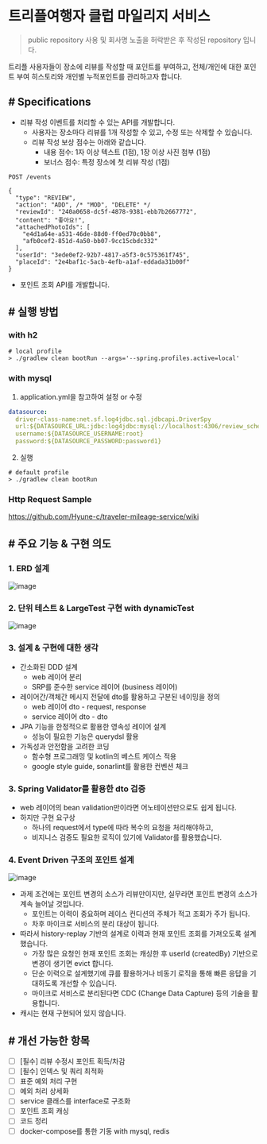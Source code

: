 # 트리플여행자 클럽 마일리지 서비스

> public repository 사용 및 회사명 노출을 허락받은 후 작성된 repository 입니다.

트리플 사용자들이 장소에 리뷰를 작성할 때 포인트를 부여하고, 전체/개인에 대한 포인트 부여 히스토리와 개인별 누적포인트를 관리하고자 합니다.

## # Specifications

- 리뷰 작성 이벤트를 처리할 수 있는 API를 개발합니다.
    - 사용자는 장소마다 리뷰를 1개 작성할 수 있고, 수정 또는 삭제할 수 있습니다.
    - 리뷰 작성 보상 점수는 아래와 같습니다.
        - 내용 점수: 1자 이상 텍스트 (1점), 1장 이상 사진 첨부 (1점)
        - 보너스 점수: 특정 장소에 첫 리뷰 작성 (1점)

```http request
POST /events

{
  "type": "REVIEW",
  "action": "ADD", /* "MOD", "DELETE" */
  "reviewId": "240a0658-dc5f-4878-9381-ebb7b2667772",
  "content": "좋아요!",
  "attachedPhotoIds": [
    "e4d1a64e-a531-46de-88d0-ff0ed70c0bb8",
    "afb0cef2-851d-4a50-bb07-9cc15cbdc332"
  ],
  "userId": "3ede0ef2-92b7-4817-a5f3-0c575361f745",
  "placeId": "2e4baf1c-5acb-4efb-a1af-eddada31b00f"
}
```

- 포인트 조회 API를 개발합니다.

## # 실행 방법

### with h2

```shell
# local profile 
> ./gradlew clean bootRun --args='--spring.profiles.active=local'
```

### with mysql

1. application.yml을 참고하여 설정 or 수정

```yaml
datasource:
  driver-class-name:net.sf.log4jdbc.sql.jdbcapi.DriverSpy
  url:${DATASOURCE_URL:jdbc:log4jdbc:mysql://localhost:4306/review_schema?useSSL=false&useUnicode=true&characterEncoding=UTF-8}
  username:${DATASOURCE_USERNAME:root}
  password:${DATASOURCE_PASSWORD:password1}
```

2. 실행

```shell
# default profile 
> ./gradlew clean bootRun 
```

### Http Request Sample

https://github.com/Hyune-c/traveler-mileage-service/wiki

## # 주요 기능 & 구현 의도

### 1. ERD 설계

![image](https://user-images.githubusercontent.com/55722186/177181394-d327f75b-3e97-4094-a978-b8fd31060b97.png)

### 2. 단위 테스트 & LargeTest 구현 with dynamicTest

![image](https://user-images.githubusercontent.com/55722186/177181783-bb69b5f7-489f-4e1e-928c-bf035baabc04.png)

### 3. 설계 & 구현에 대한 생각

- 간소화된 DDD 설계
    - web 레이어 분리
    - SRP를 준수한 service 레이어 (business 레이어)
- 레이어간/객체간 메시지 전달에 dto를 활용하고 구분된 네이밍을 정의
    - web 레이어 dto - request, response
    - service 레이어 dto - dto
- JPA 기능을 한정적으로 활용한 영속성 레이어 설계
    - 성능이 필요한 기능은 querydsl 활용
- 가독성과 안전함을 고려한 코딩
    - 함수형 프로그래밍 및 kotlin의 베스트 케이스 적용
    - google style guide, sonarlint를 활용한 컨벤션 체크

### 3. Spring Validator를 활용한 dto 검증

- web 레이어의 bean validation만이라면 어노테이션만으로도 쉽게 됩니다.
- 하지만 구현 요구상
    - 하나의 request에서 type에 따라 복수의 요청을 처리해야하고,
    - 비지니스 검증도 필요한 로직이 있기에 Validator를 활용했습니다.

### 4. Event Driven 구조의 포인트 설계

![image](https://user-images.githubusercontent.com/55722186/177184936-4fc6005d-f4d8-4f9b-b427-8b9ac481aec3.png)

- 과제 조건에는 포인트 변경의 소스가 리뷰만이지만, 실무라면 포인트 변경의 소스가 계속 늘어날 것입니다.
    - 포인트는 이력이 중요하며 레이스 컨디션의 주체가 적고 조회가 주가 됩니다.
    - 차후 마이크로 서비스의 분리 대상이 됩니다.
- 따라서 history-replay 기반의 설계로 이력과 현재 포인트 조회를 가져오도록 설계 했습니다.
    - 가장 많은 요청인 현재 포인트 조회는 캐싱한 후 userId (createdBy) 기반으로 변경이 생기면 evict 합니다.
    - 단순 이력으로 설계했기에 큐를 활용하거나 비동기 로직을 통해 빠른 응답을 기대하도록 개선할 수 있습니다.
    - 마이크로 서비스로 분리된다면 CDC (Change Data Capture) 등의 기술을 활용합니다.
- 캐시는 현재 구현되어 있지 않습니다.

## # 개선 가능한 항목

- [ ] [필수] 리뷰 수정시 포인트 획득/차감
- [ ] [필수] 인덱스 및 쿼리 최적화
- [ ] 표준 예외 처리 구현
- [ ] 예외 처리 상세화
- [ ] service 클래스를 interface로 구조화
- [ ] 포인트 조회 캐싱
- [ ] 코드 정리
- [ ] docker-compose를 통한 기동 with mysql, redis
